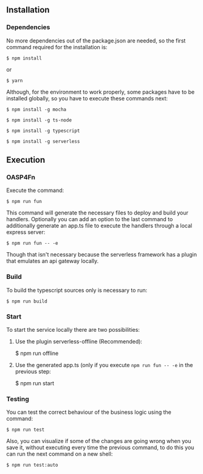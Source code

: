 ## Installation

### Dependencies

No more dependencies out of the package.json are needed, so the first command required for the installation is:

    $ npm install

or

    $ yarn

Although, for the environment to work properly, some packages have to be installed globally, so you have to execute these commands next:

    $ npm install -g mocha

    $ npm install -g ts-node

    $ npm install -g typescript

    $ npm install -g serverless

## Execution

### OASP4Fn

Execute the command:

    $ npm run fun

This command will generate the necessary files to deploy and build your handlers. Optionally you can add an option to the last command to additionally generate an app.ts file to execute the handlers through a local express server:

    $ npm run fun -- -e

Though that isn't necessary because the serverless framework has a plugin that emulates an api gateway locally.

### Build

To build the typescript sources only is necessary to run:

    $ npm run build

### Start

To start the service locally there are two possibilities:

1. Use the plugin serverless-offline (Recommended):

    $ npm run offline

2. Use the generated app.ts (only if you execute ```npm run fun -- -e``` in the previous step:

    $ npm run start

### Testing

You can test the correct behaviour of the business logic using the command:

    $ npm run test

Also, you can visualize if some of the changes are going wrong when you save it, without executing every time the previous command, to do this you can run the next command on a new shell:

    $ npm run test:auto